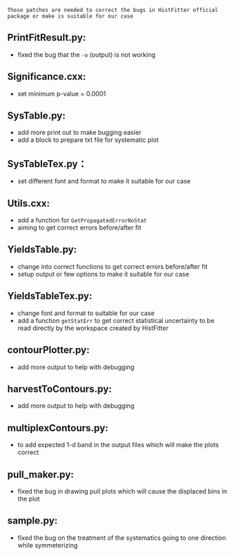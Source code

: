 `Those patches are needed to correct the bugs in HistFitter official package or make is suitable for our case`

## PrintFitResult.py:

* fixed the bug that the `-o` (output) is not working

## Significance.cxx:

* set minimum p-value = 0.0001

## SysTable.py:

* add more print out to make bugging easier
* add a block to prepare txt file for systematic plot

## SysTableTex.py：

* set different font and format to make it suitable for our case

## Utils.cxx:

* add a function for `GetPropagatedErrorNoStat`
* aiming to get correct errors before/after fit

## YieldsTable.py:

* change into correct functions to get correct errors before/after fit
* setup output or few options to make it suitable for our case

## YieldsTableTex.py:

* change font and format to suitable for our case
* add a function `getStatErr` to get correct statistical uncertainty to be read directly by the workspace created by HistFitter

## contourPlotter.py:

* add more output to help with debugging

## harvestToContours.py:

* add more output to help with debugging

## multiplexContours.py:

* to add expected 1-d band in the output files which will make the plots correct

## pull_maker.py:

* fixed the bug in drawing pull plots which will cause the displaced bins in the plot

## sample.py:

* fixed the bug on the treatment of the systematics going to one direction while symmeterizing
